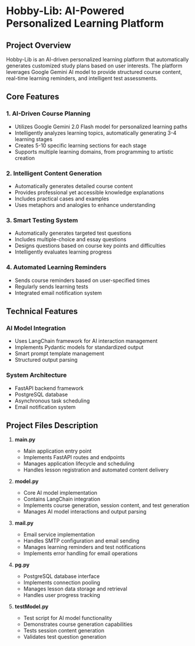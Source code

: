 # Hobby-Lib: AI-Powered Personalized Learning Platform

## Project Overview
Hobby-Lib is an AI-driven personalized learning platform that automatically generates customized study plans based on user interests. The platform leverages Google Gemini AI model to provide structured course content, real-time learning reminders, and intelligent test assessments.

## Core Features

### 1. AI-Driven Course Planning
- Utilizes Google Gemini 2.0 Flash model for personalized learning paths
- Intelligently analyzes learning topics, automatically generating 3-4 learning stages
- Creates 5-10 specific learning sections for each stage
- Supports multiple learning domains, from programming to artistic creation

### 2. Intelligent Content Generation
- Automatically generates detailed course content
- Provides professional yet accessible knowledge explanations
- Includes practical cases and examples
- Uses metaphors and analogies to enhance understanding

### 3. Smart Testing System
- Automatically generates targeted test questions
- Includes multiple-choice and essay questions
- Designs questions based on course key points and difficulties
- Intelligently evaluates learning progress

### 4. Automated Learning Reminders
- Sends course reminders based on user-specified times
- Regularly sends learning tests
- Integrated email notification system

## Technical Features

### AI Model Integration
- Uses LangChain framework for AI interaction management
- Implements Pydantic models for standardized output
- Smart prompt template management
- Structured output parsing

### System Architecture
- FastAPI backend framework
- PostgreSQL database
- Asynchronous task scheduling
- Email notification system

## Project Files Description

1. **main.py**
   - Main application entry point
   - Implements FastAPI routes and endpoints
   - Manages application lifecycle and scheduling
   - Handles lesson registration and automated content delivery

2. **model.py**
   - Core AI model implementation
   - Contains LangChain integration
   - Implements course generation, session content, and test generation
   - Manages AI model interactions and output parsing

3. **mail.py**
   - Email service implementation
   - Handles SMTP configuration and email sending
   - Manages learning reminders and test notifications
   - Implements error handling for email operations

4. **pg.py**
   - PostgreSQL database interface
   - Implements connection pooling
   - Manages lesson data storage and retrieval
   - Handles user progress tracking

5. **testModel.py**
   - Test script for AI model functionality
   - Demonstrates course generation capabilities
   - Tests session content generation
   - Validates test question generation